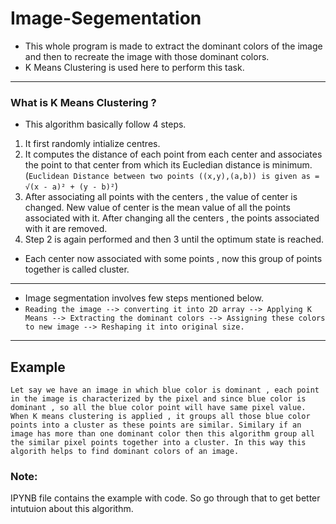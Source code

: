 # Image-Segementation
* This whole program is made to extract the dominant colors of the image and then to recreate the image with those dominant colors.
* K Means Clustering is used here to perform this task.
---
### What is K Means Clustering ?
* This algorithm basically follow 4 steps.
1.  It first randomly intialize centres.
2.  It computes the distance of each point from each center and associates the point to that center from which its Eucledian distance is minimum. (```Euclidean Distance between two points ((x,y),(a,b)) is given as = √(x - a)² + (y - b)²```)
3.  After associating all points with the centers , the value of center is changed. New value of center is the mean value of all the points associated with it. After changing all the centers , the points associated with it are removed.
4.  Step 2 is again performed and then 3 until the optimum state is reached. 
* Each center now associated with some points , now this group of points together is called cluster.
---
* Image segmentation involves few steps mentioned below.
* ``` Reading the image --> converting it into 2D array --> Applying K Means --> Extracting the dominant colors --> Assigning these colors to new image --> Reshaping it into original size. ``` 
---
## Example
``` Let say we have an image in which blue color is dominant , each point in the image is characterized by the pixel and since blue color is dominant , so all the blue color point will have same pixel value. When K means clustering is applied , it groups all those blue color points into a cluster as these points are similar. Similary if an image has more than one dominant color then this algorithm group all the similar pixel points together into a cluster. In this way this algorith helps to find dominant colors of an image. ```

### Note:
IPYNB file contains the example with code.  So go through that to get better intutuion about this algorithm.
